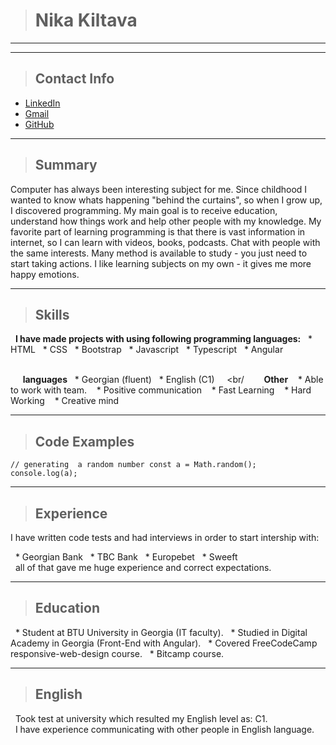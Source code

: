 > # Nika Kiltava
<hr/>
<hr/>


> ## Contact Info
* [LinkedIn]("linkedin.com/in/nika-kiltava-2841b1226")
* [Gmail]("nika.kiltava.1@btu.edu.ge")
* [GitHub]("github.com/nikaKiltava")
<hr/>


> ## Summary
Computer has always been interesting subject for me. Since childhood I wanted to know whats happening "behind the curtains", so when I grow up, I discovered programming. My main goal is to receive education, understand how things work and help other people with my knowledge. My favorite part of learning programming is that there is vast information in internet, so I can learn with videos, books, podcasts. Chat with people with the same interests. Many method is available to study - you just need to start taking actions. I like learning subjects on my own - it gives me more happy emotions.
<hr/>


> ## Skills
  **I have made projects with using following programming languages:**
  * HTML
  * CSS
  * Bootstrap
  * Javascript
  * Typescript
  * Angular


  
  <br/>
  
  **languages**
  * Georgian (fluent)
  * English (C1)
    <br/
    
  **Other**
   * Able to work with team.
   * Positive communication
   * Fast Learning
   * Hard Working
   * Creative mind
<hr/>


> ## Code Examples
<code>// generating  a random number
const a = Math.random();
console.log(a);</code>
<hr/>


> ## Experience
I have written code tests and had interviews in order to start intership with:


  * Georgian Bank
  * TBC Bank
  * Europebet
  * Sweeft
<br/>
  all of that gave me huge experience and correct expectations.
<hr/>


> ## Education
  * Student at BTU University in Georgia (IT faculty).
  * Studied in Digital Academy in Georgia (Front-End with Angular).
  * Covered FreeCodeCamp responsive-web-design course.
  * Bitcamp course.
<hr/>


> ## English
  Took test at university which resulted my English level as: C1.
  <br/>
  I have experience communicating with other people in English language.
